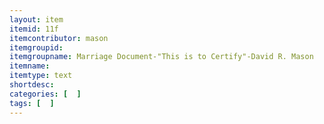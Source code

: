 ```yaml
---
layout: item
itemid: 11f
itemcontributor: mason
itemgroupid: 
itemgroupname: Marriage Document-"This is to Certify"-David R. Mason
itemname: 
itemtype: text
shortdesc: 
categories: [  ]
tags: [  ]
---
```







